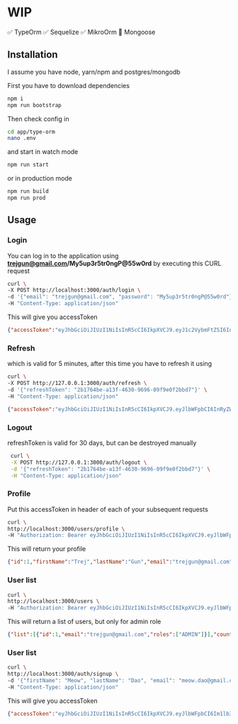 # WIP

✅ TypeOrm
✅ Sequelize
✅ MikroOrm
🚫 Mongoose

## Installation

I assume you have node, yarn/npm and postgres/mongodb

First you have to download dependencies
```bash
npm i
npm run bootstrap
```

Then check config in
```bash
cd app/type-orm
nano .env
```

and start in watch mode
```bash
npm run start
```

or in production mode
```bash
npm run build
npm run prod
```

## Usage

### Login

You can log in to the application using **trejgun@gmail.com/My5up3r5tr0ngP@55w0rd** by executing this CURL request

```bash
curl \
-X POST http://localhost:3000/auth/login \
-d '{"email": "trejgun@gmail.com", "password": "My5up3r5tr0ngP@55w0rd"}' \
-H "Content-Type: application/json"
```

This will give you accessToken
```json
{"accessToken":"eyJhbGciOiJIUzI1NiIsInR5cCI6IkpXVCJ9.eyJ1c2VybmFtZSI6InRyZWpndW5AZ21haWwuY29tIiwic3ViIjoxLCJpYXQiOjE1NjU4NTgwMDUsImV4cCI6MTU2NTg1ODA2NX0.jqfDhj-sSHtOiT41eD0vBuj64lgBg87oGIyJ78c5gus"}
```

### Refresh

which is valid for 5 minutes, after this time you have to refresh it using
```sh
curl \
-X POST http://127.0.0.1:3000/auth/refresh \
-d '{"refreshToken": "2b1764be-a13f-4630-9696-09f9e0f2bbd7"}' \
-H "Content-Type: application/json"
```

```json
{"accessToken":"eyJhbGciOiJIUzI1NiIsInR5cCI6IkpXVCJ9.eyJlbWFpbCI6InRyZWpndW5AZ21haWwuY29tIiwiaWF0IjoxNTcyOTU3NjA0LCJleHAiOjE1NzMyNTc2MDR9.WSXXz20wbsOajwefbDQ7wb2tgdRLRby02AzhzfyDvjw","refreshToken":"72633d7f-2327-4508-940d-86780b3ba7b7","accessTokenExpiresAt":1572957798255,"refreshTokenExpiresAt":1575549498255}
```

### Logout

refreshToken is valid for 30 days, but can be destroyed manually

```sh
 curl \
 -X POST http://127.0.0.1:3000/auth/logout \
 -d '{"refreshToken": "2b1764be-a13f-4630-9696-09f9e0f2bbd7"}' \
 -H "Content-Type: application/json"
 ```

### Profile

Put this accessToken in header of each of your subsequent requests

```bash
curl \
http://localhost:3000/users/profile \
-H "Authorization: Bearer eyJhbGciOiJIUzI1NiIsInR5cCI6IkpXVCJ9.eyJlbWFpbCI6InRyZWpndW5AZ21haWwuY29tIiwiaWF0IjoxNTczOTk4ODM1LCJleHAiOjE1NzM5OTkxMzV9.b5GuR4X0BqD5CTj-KjVpXTl2D75CtTEfDxdR_ztBfpU"

```

This will return your profile
```json
{"id":1,"firstName":"Trej","lastName":"Gun","email":"trejgun@gmail.com","roles":["ADMIN"]}
```

### User list

```bash
curl \
http://localhost:3000/users \
-H "Authorization: Bearer eyJhbGciOiJIUzI1NiIsInR5cCI6IkpXVCJ9.eyJlbWFpbCI6InRyZWpndW5AZ21haWwuY29tIiwiaWQiOjEsImlhdCI6MTU3Mjc4MjA1MiwiZXhwIjoxNTcyNzgyMTEyfQ.JwBpPo8eK4WAY2hs4orkbQ7j-QShGToMixUiadGJZf4"

```

This will return a list of users, but only for admin role
```json
{"list":[{"id":1,"email":"trejgun@gmail.com","roles":["ADMIN"]}],"count":1}
```

### User list

```bash
curl \
http://localhost:3000/auth/signup \
-d '{"firstName": "Meow", "lastName": "Dao", "email": "meow.dao@gmail.com", "password": "My5up3r5tr0ngP@55w0rd"}' \
-H "Content-Type: application/json"

```

This will give you accessToken
```json
{"accessToken":"eyJhbGciOiJIUzI1NiIsInR5cCI6IkpXVCJ9.eyJlbWFpbCI6Im1lb3cuZGFvQGdtYWlsLmNvbSIsImlhdCI6MTYyNzk1MTg4OCwiZXhwIjoxNjI3OTUyMTg4fQ.6BXMxFu7hyUrU4KdPAUR2i6GeMn-OahrUMPnPYIZo1o","refreshToken":"1fb3316a-af61-4ff1-9481-9fafc57c4984","accessTokenExpiresAt":1627952188822,"refreshTokenExpiresAt":1630543888822}
```
